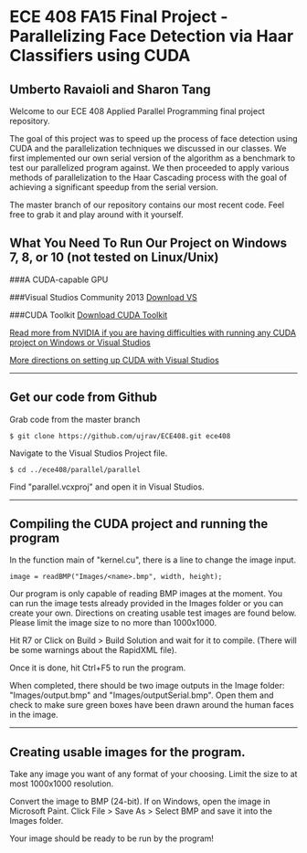 ECE 408 FA15 Final Project - Parallelizing Face Detection via Haar Classifiers using CUDA
=========================

## Umberto Ravaioli and Sharon Tang

Welcome to our ECE 408 Applied Parallel Programming final project repository.

The goal of this project was to speed up the process of face detection using CUDA and the parallelization techniques
we discussed in our classes. We first implemented our own serial version of the algorithm as a benchmark to test our
parallelized program against. We then proceeded to apply various methods of parallelization to the Haar Cascading
process with the goal of achieving a significant speedup from the serial version.

The master branch of our repository contains our most recent code. Feel free to grab it and play around with it yourself.


## What You Need To Run Our Project on Windows 7, 8, or 10 (not tested on Linux/Unix)

###A CUDA-capable GPU

###Visual Studios Community 2013
[Download VS](https://www.visualstudio.com/en-us/news/vs2013-community-vs.aspx)

###CUDA Toolkit
[Download CUDA Toolkit](https://developer.nvidia.com/cuda-toolkit)

[Read more from NVIDIA if you are having difficulties with running any CUDA project on Windows or Visual Studios](http://docs.nvidia.com/cuda/cuda-getting-started-guide-for-microsoft-windows/index.html#introduction)

[More directions on setting up CUDA with Visual Studios](http://cuda-programming.blogspot.com/2013/01/installation-process-how-to-install.html)

---

## Get our code from Github

Grab code from the master branch

~~~
$ git clone https://github.com/ujrav/ECE408.git ece408
~~~

Navigate to the Visual Studios Project file.

~~~
$ cd ../ece408/parallel/parallel
~~~

Find "parallel.vcxproj" and open it in Visual Studios.

---

## Compiling the CUDA project and running the program

In the function main of "kernel.cu", there is a line to change the image input.

~~~
image = readBMP("Images/<name>.bmp", width, height);
~~~

Our program is only capable of reading BMP images at the moment. You can run the image tests already provided in
the Images folder or you can create your own. Directions on creating usable test images are found below. Please
limit the image size to no more than 1000x1000.

Hit R7 or Click on Build > Build Solution and wait for it to compile. (There will be some warnings about the RapidXML file).

Once it is done, hit Ctrl+F5 to run the program.

When completed, there should be two image outputs in the Image folder: "Images/output.bmp" and "Images/outputSerial.bmp".
Open them and check to make sure green boxes have been drawn around the human faces in the image.

---

## Creating usable images for the program.

Take any image you want of any format of your choosing. Limit the size to at most 1000x1000 resolution.

Convert the image to BMP (24-bit). If on Windows, open the image in Microsoft Paint. Click File > Save As > Select BMP and save it
into the Images folder.

Your image should be ready to be run by the program!
